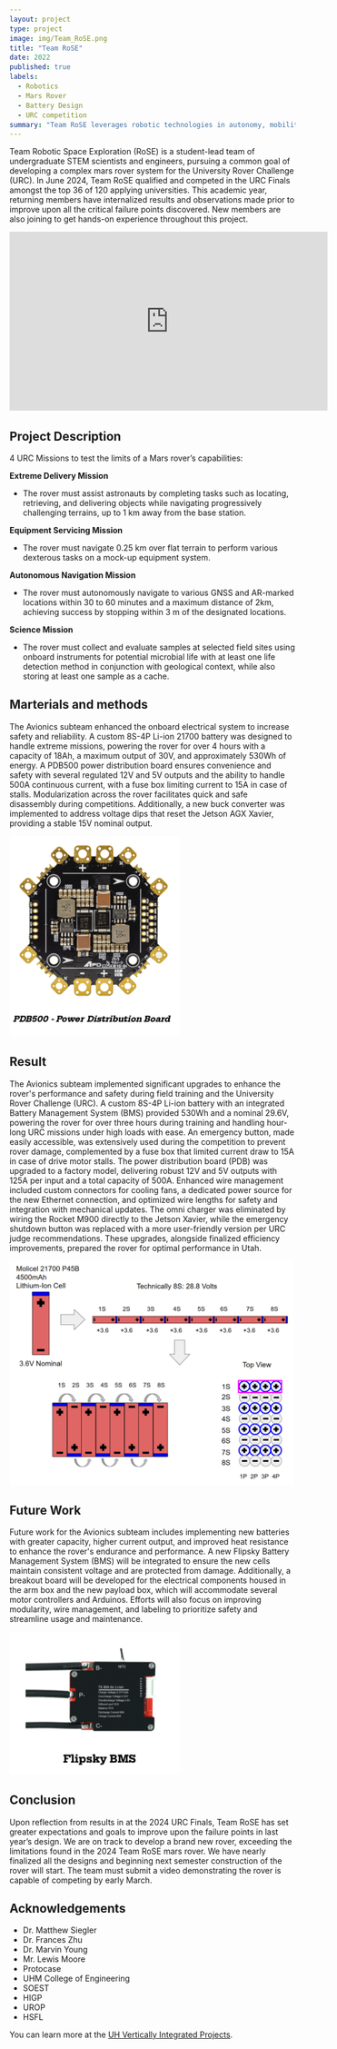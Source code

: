 ```yaml
---
layout: project
type: project
image: img/Team_RoSE.png
title: "Team RoSE"
date: 2022
published: true
labels:
  - Robotics
  - Mars Rover
  - Battery Design
  - URC competition
summary: "Team RoSE leverages robotic technologies in autonomy, mobility, manipulation, and life detection to support space exploration and scientific endeavors."
---
```




Team Robotic Space Exploration (RoSE) is a student-lead team of undergraduate STEM scientists and engineers, pursuing a common goal of developing a complex mars rover system for the University Rover Challenge (URC). In June 2024, Team RoSE qualified and competed in the URC Finals amongst the top 36 of 120 applying universities. This academic year, returning members have internalized results and observations made prior to improve upon all the critical failure points discovered. New members are also joining to get hands-on experience throughout this project.

<div class="text-center p-4">
  <iframe 
    src="https://www.youtube.com/embed/sR2wBOrVhRw" 
    width="560" 
    height="315" 
    frameborder="0" 
    allow="autoplay; encrypted-media; picture-in-picture" 
    allowfullscreen>
  </iframe>
</div>

## Project Description

4 URC Missions to test the limits of a Mars rover’s capabilities: 

**Extreme Delivery Mission** 
- The rover must assist astronauts by completing tasks such as locating, retrieving, and delivering objects while navigating progressively challenging terrains, up to 1 km away from the base station.
  
**Equipment Servicing Mission**
- The rover must navigate 0.25 km over flat terrain to perform various dexterous tasks on a mock-up equipment system.
 
**Autonomous Navigation Mission**
  - The rover must autonomously navigate to various GNSS and AR-marked locations within 30 to 60 minutes and a maximum distance of 2km, achieving success by stopping within 3 m of the designated locations.
   
**Science Mission**
- The rover must collect and evaluate samples at selected field sites using onboard instruments for potential microbial life with at least one life detection method in conjunction with geological context, while also storing at least one sample as a cache.

## Marterials and methods

The Avionics subteam enhanced the onboard electrical system to increase safety and reliability. A custom 8S-4P Li-ion 21700 battery was designed to handle extreme missions, powering the rover for over 4 hours with a capacity of 18Ah, a maximum output of 30V, and approximately 530Wh of energy. A PDB500 power distribution board ensures convenience and safety with several regulated 12V and 5V outputs and the ability to handle 500A continuous current, with a fuse box limiting current to 15A in case of stalls. Modularization across the rover facilitates quick and safe disassembly during competitions. Additionally, a new buck converter was implemented to address voltage dips that reset the Jetson AGX Xavier, providing a stable 15V nominal output.

<div class="text-center p-4">
  <img width="300px" src="../img/PDB500.png" class="img-thumbnail" >
  
</div>

## Result 

The Avionics subteam implemented significant upgrades to enhance the rover's performance and safety during field training and the University Rover Challenge (URC). A custom 8S-4P Li-ion battery with an integrated  Battery Management System (BMS) provided 530Wh and a nominal 29.6V, powering the rover for over three hours during training and handling hour-long URC missions under high loads with ease. An emergency button, made easily accessible, was extensively used during the competition to prevent rover damage, complemented by a fuse box that limited current draw to 15A in case of drive motor stalls. The power distribution board (PDB) was upgraded to a factory model, delivering robust 12V and 5V outputs with 125A per input and a total capacity of 500A. Enhanced wire management included custom connectors for cooling fans, a dedicated power source for the new Ethernet connection, and optimized wire lengths for safety and integration with mechanical updates. The omni charger was eliminated by wiring the Rocket M900 directly to the Jetson Xavier, while the emergency shutdown button was replaced with a more user-friendly version per URC judge recommendations. These upgrades, alongside finalized efficiency improvements, prepared the rover for optimal performance in Utah.

<div class="text-center p-4">
  <img width="500px" src="../img/BatteryDesign.png" class="img-thumbnail" >
</div>

## Future Work 

Future work for the Avionics subteam includes implementing new batteries with greater capacity, higher current output, and improved heat resistance to enhance the rover's endurance and performance. A new Flipsky Battery Management System (BMS) will be integrated to ensure the new cells maintain consistent voltage and are protected from damage. Additionally, a breakout board will be developed for the electrical components housed in the arm box and the new payload box, which will accommodate several motor controllers and Arduinos. Efforts will also focus on improving modularity, wire management, and labeling to prioritize safety and streamline usage and maintenance.

<div class="text-center p-4">
  <img width="300px" src="../img/FlipskyBMS.png" class="img-thumbnail" >
</div>

## Conclusion 

Upon reflection from results in at the 2024 URC Finals, Team RoSE has set greater expectations and goals to improve upon the failure points in last year’s design. We are on track to develop a brand new rover, exceeding the limitations found in the 2024 Team RoSE mars rover. We have nearly  finalized all the designs and beginning next semester construction of the rover will start. The team must submit a video demonstrating the rover is capable of competing by early March. 

## Acknowledgements

- Dr. Matthew Siegler
- Dr. Frances Zhu
- Dr. Marvin Young
- Mr. Lewis Moore
- Protocase
- UHM College of Engineering
- SOEST
- HIGP
- UROP
- HSFL


You can learn more at the [UH Vertically Integrated Projects](https://manoa.hawaii.edu/uh-vip/project/robotic-space-exploration-rose-vip/).
